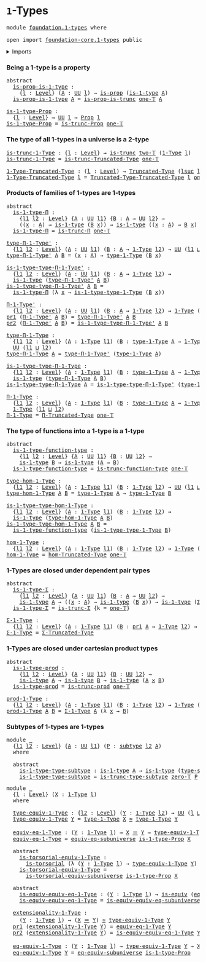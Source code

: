 # `1`-Types

<pre class="Agda"><a id="22" class="Keyword">module</a> <a id="29" href="foundation.1-types.html" class="Module">foundation.1-types</a> <a id="48" class="Keyword">where</a>

<a id="55" class="Keyword">open</a> <a id="60" class="Keyword">import</a> <a id="67" href="foundation-core.1-types.html" class="Module">foundation-core.1-types</a> <a id="91" class="Keyword">public</a>
</pre>
<details><summary>Imports</summary>

<pre class="Agda"><a id="148" class="Keyword">open</a> <a id="153" class="Keyword">import</a> <a id="160" href="foundation.dependent-pair-types.html" class="Module">foundation.dependent-pair-types</a>
<a id="192" class="Keyword">open</a> <a id="197" class="Keyword">import</a> <a id="204" href="foundation.subuniverses.html" class="Module">foundation.subuniverses</a>
<a id="228" class="Keyword">open</a> <a id="233" class="Keyword">import</a> <a id="240" href="foundation.truncated-types.html" class="Module">foundation.truncated-types</a>
<a id="267" class="Keyword">open</a> <a id="272" class="Keyword">import</a> <a id="279" href="foundation.universe-levels.html" class="Module">foundation.universe-levels</a>

<a id="307" class="Keyword">open</a> <a id="312" class="Keyword">import</a> <a id="319" href="foundation-core.cartesian-product-types.html" class="Module">foundation-core.cartesian-product-types</a>
<a id="359" class="Keyword">open</a> <a id="364" class="Keyword">import</a> <a id="371" href="foundation-core.equivalences.html" class="Module">foundation-core.equivalences</a>
<a id="400" class="Keyword">open</a> <a id="405" class="Keyword">import</a> <a id="412" href="foundation-core.identity-types.html" class="Module">foundation-core.identity-types</a>
<a id="443" class="Keyword">open</a> <a id="448" class="Keyword">import</a> <a id="455" href="foundation-core.propositions.html" class="Module">foundation-core.propositions</a>
<a id="484" class="Keyword">open</a> <a id="489" class="Keyword">import</a> <a id="496" href="foundation-core.subtypes.html" class="Module">foundation-core.subtypes</a>
<a id="521" class="Keyword">open</a> <a id="526" class="Keyword">import</a> <a id="533" href="foundation-core.torsorial-type-families.html" class="Module">foundation-core.torsorial-type-families</a>
<a id="573" class="Keyword">open</a> <a id="578" class="Keyword">import</a> <a id="585" href="foundation-core.truncation-levels.html" class="Module">foundation-core.truncation-levels</a>
</pre>
</details>

### Being a 1-type is a property

<pre class="Agda"><a id="678" class="Keyword">abstract</a>
  <a id="is-prop-is-1-type"></a><a id="689" href="foundation.1-types.html#689" class="Function">is-prop-is-1-type</a> <a id="707" class="Symbol">:</a>
    <a id="713" class="Symbol">{</a><a id="714" href="foundation.1-types.html#714" class="Bound">l</a> <a id="716" class="Symbol">:</a> <a id="718" href="Agda.Primitive.html#742" class="Postulate">Level</a><a id="723" class="Symbol">}</a> <a id="725" class="Symbol">(</a><a id="726" href="foundation.1-types.html#726" class="Bound">A</a> <a id="728" class="Symbol">:</a> <a id="730" href="Agda.Primitive.html#388" class="Primitive">UU</a> <a id="733" href="foundation.1-types.html#714" class="Bound">l</a><a id="734" class="Symbol">)</a> <a id="736" class="Symbol">→</a> <a id="738" href="foundation-core.propositions.html#867" class="Function">is-prop</a> <a id="746" class="Symbol">(</a><a id="747" href="foundation-core.1-types.html#559" class="Function">is-1-type</a> <a id="757" href="foundation.1-types.html#726" class="Bound">A</a><a id="758" class="Symbol">)</a>
  <a id="762" href="foundation.1-types.html#689" class="Function">is-prop-is-1-type</a> <a id="780" href="foundation.1-types.html#780" class="Bound">A</a> <a id="782" class="Symbol">=</a> <a id="784" href="foundation-core.truncated-types.html#11917" class="Function">is-prop-is-trunc</a> <a id="801" href="foundation-core.truncation-levels.html#710" class="Function">one-𝕋</a> <a id="807" href="foundation.1-types.html#780" class="Bound">A</a>

<a id="is-1-type-Prop"></a><a id="810" href="foundation.1-types.html#810" class="Function">is-1-type-Prop</a> <a id="825" class="Symbol">:</a>
  <a id="829" class="Symbol">{</a><a id="830" href="foundation.1-types.html#830" class="Bound">l</a> <a id="832" class="Symbol">:</a> <a id="834" href="Agda.Primitive.html#742" class="Postulate">Level</a><a id="839" class="Symbol">}</a> <a id="841" class="Symbol">→</a> <a id="843" href="Agda.Primitive.html#388" class="Primitive">UU</a> <a id="846" href="foundation.1-types.html#830" class="Bound">l</a> <a id="848" class="Symbol">→</a> <a id="850" href="foundation-core.propositions.html#949" class="Function">Prop</a> <a id="855" href="foundation.1-types.html#830" class="Bound">l</a>
<a id="857" href="foundation.1-types.html#810" class="Function">is-1-type-Prop</a> <a id="872" class="Symbol">=</a> <a id="874" href="foundation-core.truncated-types.html#12181" class="Function">is-trunc-Prop</a> <a id="888" href="foundation-core.truncation-levels.html#710" class="Function">one-𝕋</a>
</pre>
### The type of all 1-types in a universe is a 2-type

<pre class="Agda"><a id="is-trunc-1-Type"></a><a id="962" href="foundation.1-types.html#962" class="Function">is-trunc-1-Type</a> <a id="978" class="Symbol">:</a> <a id="980" class="Symbol">{</a><a id="981" href="foundation.1-types.html#981" class="Bound">l</a> <a id="983" class="Symbol">:</a> <a id="985" href="Agda.Primitive.html#742" class="Postulate">Level</a><a id="990" class="Symbol">}</a> <a id="992" class="Symbol">→</a> <a id="994" href="foundation-core.truncated-types.html#1236" class="Function">is-trunc</a> <a id="1003" href="foundation-core.truncation-levels.html#743" class="Function">two-𝕋</a> <a id="1009" class="Symbol">(</a><a id="1010" href="foundation-core.1-types.html#625" class="Function">1-Type</a> <a id="1017" href="foundation.1-types.html#981" class="Bound">l</a><a id="1018" class="Symbol">)</a>
<a id="1020" href="foundation.1-types.html#962" class="Function">is-trunc-1-Type</a> <a id="1036" class="Symbol">=</a> <a id="1038" href="foundation.truncated-types.html#1448" class="Function">is-trunc-Truncated-Type</a> <a id="1062" href="foundation-core.truncation-levels.html#710" class="Function">one-𝕋</a>

<a id="1-Type-Truncated-Type"></a><a id="1069" href="foundation.1-types.html#1069" class="Function">1-Type-Truncated-Type</a> <a id="1091" class="Symbol">:</a> <a id="1093" class="Symbol">(</a><a id="1094" href="foundation.1-types.html#1094" class="Bound">l</a> <a id="1096" class="Symbol">:</a> <a id="1098" href="Agda.Primitive.html#742" class="Postulate">Level</a><a id="1103" class="Symbol">)</a> <a id="1105" class="Symbol">→</a> <a id="1107" href="foundation-core.truncated-types.html#1534" class="Function">Truncated-Type</a> <a id="1122" class="Symbol">(</a><a id="1123" href="Agda.Primitive.html#931" class="Primitive">lsuc</a> <a id="1128" href="foundation.1-types.html#1094" class="Bound">l</a><a id="1129" class="Symbol">)</a> <a id="1131" href="foundation-core.truncation-levels.html#743" class="Function">two-𝕋</a>
<a id="1137" href="foundation.1-types.html#1069" class="Function">1-Type-Truncated-Type</a> <a id="1159" href="foundation.1-types.html#1159" class="Bound">l</a> <a id="1161" class="Symbol">=</a> <a id="1163" href="foundation.truncated-types.html#1727" class="Function">Truncated-Type-Truncated-Type</a> <a id="1193" href="foundation.1-types.html#1159" class="Bound">l</a> <a id="1195" href="foundation-core.truncation-levels.html#710" class="Function">one-𝕋</a>
</pre>
### Products of families of 1-types are 1-types

<pre class="Agda"><a id="1263" class="Keyword">abstract</a>
  <a id="is-1-type-Π"></a><a id="1274" href="foundation.1-types.html#1274" class="Function">is-1-type-Π</a> <a id="1286" class="Symbol">:</a>
    <a id="1292" class="Symbol">{</a><a id="1293" href="foundation.1-types.html#1293" class="Bound">l1</a> <a id="1296" href="foundation.1-types.html#1296" class="Bound">l2</a> <a id="1299" class="Symbol">:</a> <a id="1301" href="Agda.Primitive.html#742" class="Postulate">Level</a><a id="1306" class="Symbol">}</a> <a id="1308" class="Symbol">{</a><a id="1309" href="foundation.1-types.html#1309" class="Bound">A</a> <a id="1311" class="Symbol">:</a> <a id="1313" href="Agda.Primitive.html#388" class="Primitive">UU</a> <a id="1316" href="foundation.1-types.html#1293" class="Bound">l1</a><a id="1318" class="Symbol">}</a> <a id="1320" class="Symbol">{</a><a id="1321" href="foundation.1-types.html#1321" class="Bound">B</a> <a id="1323" class="Symbol">:</a> <a id="1325" href="foundation.1-types.html#1309" class="Bound">A</a> <a id="1327" class="Symbol">→</a> <a id="1329" href="Agda.Primitive.html#388" class="Primitive">UU</a> <a id="1332" href="foundation.1-types.html#1296" class="Bound">l2</a><a id="1334" class="Symbol">}</a> <a id="1336" class="Symbol">→</a>
    <a id="1342" class="Symbol">((</a><a id="1344" href="foundation.1-types.html#1344" class="Bound">x</a> <a id="1346" class="Symbol">:</a> <a id="1348" href="foundation.1-types.html#1309" class="Bound">A</a><a id="1349" class="Symbol">)</a> <a id="1351" class="Symbol">→</a> <a id="1353" href="foundation-core.1-types.html#559" class="Function">is-1-type</a> <a id="1363" class="Symbol">(</a><a id="1364" href="foundation.1-types.html#1321" class="Bound">B</a> <a id="1366" href="foundation.1-types.html#1344" class="Bound">x</a><a id="1367" class="Symbol">))</a> <a id="1370" class="Symbol">→</a> <a id="1372" href="foundation-core.1-types.html#559" class="Function">is-1-type</a> <a id="1382" class="Symbol">((</a><a id="1384" href="foundation.1-types.html#1384" class="Bound">x</a> <a id="1386" class="Symbol">:</a> <a id="1388" href="foundation.1-types.html#1309" class="Bound">A</a><a id="1389" class="Symbol">)</a> <a id="1391" class="Symbol">→</a> <a id="1393" href="foundation.1-types.html#1321" class="Bound">B</a> <a id="1395" href="foundation.1-types.html#1384" class="Bound">x</a><a id="1396" class="Symbol">)</a>
  <a id="1400" href="foundation.1-types.html#1274" class="Function">is-1-type-Π</a> <a id="1412" class="Symbol">=</a> <a id="1414" href="foundation-core.truncated-types.html#8760" class="Function">is-trunc-Π</a> <a id="1425" href="foundation-core.truncation-levels.html#710" class="Function">one-𝕋</a>

<a id="type-Π-1-Type&#39;"></a><a id="1432" href="foundation.1-types.html#1432" class="Function">type-Π-1-Type&#39;</a> <a id="1447" class="Symbol">:</a>
  <a id="1451" class="Symbol">{</a><a id="1452" href="foundation.1-types.html#1452" class="Bound">l1</a> <a id="1455" href="foundation.1-types.html#1455" class="Bound">l2</a> <a id="1458" class="Symbol">:</a> <a id="1460" href="Agda.Primitive.html#742" class="Postulate">Level</a><a id="1465" class="Symbol">}</a> <a id="1467" class="Symbol">(</a><a id="1468" href="foundation.1-types.html#1468" class="Bound">A</a> <a id="1470" class="Symbol">:</a> <a id="1472" href="Agda.Primitive.html#388" class="Primitive">UU</a> <a id="1475" href="foundation.1-types.html#1452" class="Bound">l1</a><a id="1477" class="Symbol">)</a> <a id="1479" class="Symbol">(</a><a id="1480" href="foundation.1-types.html#1480" class="Bound">B</a> <a id="1482" class="Symbol">:</a> <a id="1484" href="foundation.1-types.html#1468" class="Bound">A</a> <a id="1486" class="Symbol">→</a> <a id="1488" href="foundation-core.1-types.html#625" class="Function">1-Type</a> <a id="1495" href="foundation.1-types.html#1455" class="Bound">l2</a><a id="1497" class="Symbol">)</a> <a id="1499" class="Symbol">→</a> <a id="1501" href="Agda.Primitive.html#388" class="Primitive">UU</a> <a id="1504" class="Symbol">(</a><a id="1505" href="foundation.1-types.html#1452" class="Bound">l1</a> <a id="1508" href="Agda.Primitive.html#961" class="Primitive Operator">⊔</a> <a id="1510" href="foundation.1-types.html#1455" class="Bound">l2</a><a id="1512" class="Symbol">)</a>
<a id="1514" href="foundation.1-types.html#1432" class="Function">type-Π-1-Type&#39;</a> <a id="1529" href="foundation.1-types.html#1529" class="Bound">A</a> <a id="1531" href="foundation.1-types.html#1531" class="Bound">B</a> <a id="1533" class="Symbol">=</a> <a id="1535" class="Symbol">(</a><a id="1536" href="foundation.1-types.html#1536" class="Bound">x</a> <a id="1538" class="Symbol">:</a> <a id="1540" href="foundation.1-types.html#1529" class="Bound">A</a><a id="1541" class="Symbol">)</a> <a id="1543" class="Symbol">→</a> <a id="1545" href="foundation-core.1-types.html#691" class="Function">type-1-Type</a> <a id="1557" class="Symbol">(</a><a id="1558" href="foundation.1-types.html#1531" class="Bound">B</a> <a id="1560" href="foundation.1-types.html#1536" class="Bound">x</a><a id="1561" class="Symbol">)</a>

<a id="is-1-type-type-Π-1-Type&#39;"></a><a id="1564" href="foundation.1-types.html#1564" class="Function">is-1-type-type-Π-1-Type&#39;</a> <a id="1589" class="Symbol">:</a>
  <a id="1593" class="Symbol">{</a><a id="1594" href="foundation.1-types.html#1594" class="Bound">l1</a> <a id="1597" href="foundation.1-types.html#1597" class="Bound">l2</a> <a id="1600" class="Symbol">:</a> <a id="1602" href="Agda.Primitive.html#742" class="Postulate">Level</a><a id="1607" class="Symbol">}</a> <a id="1609" class="Symbol">(</a><a id="1610" href="foundation.1-types.html#1610" class="Bound">A</a> <a id="1612" class="Symbol">:</a> <a id="1614" href="Agda.Primitive.html#388" class="Primitive">UU</a> <a id="1617" href="foundation.1-types.html#1594" class="Bound">l1</a><a id="1619" class="Symbol">)</a> <a id="1621" class="Symbol">(</a><a id="1622" href="foundation.1-types.html#1622" class="Bound">B</a> <a id="1624" class="Symbol">:</a> <a id="1626" href="foundation.1-types.html#1610" class="Bound">A</a> <a id="1628" class="Symbol">→</a> <a id="1630" href="foundation-core.1-types.html#625" class="Function">1-Type</a> <a id="1637" href="foundation.1-types.html#1597" class="Bound">l2</a><a id="1639" class="Symbol">)</a> <a id="1641" class="Symbol">→</a>
  <a id="1645" href="foundation-core.1-types.html#559" class="Function">is-1-type</a> <a id="1655" class="Symbol">(</a><a id="1656" href="foundation.1-types.html#1432" class="Function">type-Π-1-Type&#39;</a> <a id="1671" href="foundation.1-types.html#1610" class="Bound">A</a> <a id="1673" href="foundation.1-types.html#1622" class="Bound">B</a><a id="1674" class="Symbol">)</a>
<a id="1676" href="foundation.1-types.html#1564" class="Function">is-1-type-type-Π-1-Type&#39;</a> <a id="1701" href="foundation.1-types.html#1701" class="Bound">A</a> <a id="1703" href="foundation.1-types.html#1703" class="Bound">B</a> <a id="1705" class="Symbol">=</a>
  <a id="1709" href="foundation.1-types.html#1274" class="Function">is-1-type-Π</a> <a id="1721" class="Symbol">(λ</a> <a id="1724" href="foundation.1-types.html#1724" class="Bound">x</a> <a id="1726" class="Symbol">→</a> <a id="1728" href="foundation-core.1-types.html#765" class="Function">is-1-type-type-1-Type</a> <a id="1750" class="Symbol">(</a><a id="1751" href="foundation.1-types.html#1703" class="Bound">B</a> <a id="1753" href="foundation.1-types.html#1724" class="Bound">x</a><a id="1754" class="Symbol">))</a>

<a id="Π-1-Type&#39;"></a><a id="1758" href="foundation.1-types.html#1758" class="Function">Π-1-Type&#39;</a> <a id="1768" class="Symbol">:</a>
  <a id="1772" class="Symbol">{</a><a id="1773" href="foundation.1-types.html#1773" class="Bound">l1</a> <a id="1776" href="foundation.1-types.html#1776" class="Bound">l2</a> <a id="1779" class="Symbol">:</a> <a id="1781" href="Agda.Primitive.html#742" class="Postulate">Level</a><a id="1786" class="Symbol">}</a> <a id="1788" class="Symbol">(</a><a id="1789" href="foundation.1-types.html#1789" class="Bound">A</a> <a id="1791" class="Symbol">:</a> <a id="1793" href="Agda.Primitive.html#388" class="Primitive">UU</a> <a id="1796" href="foundation.1-types.html#1773" class="Bound">l1</a><a id="1798" class="Symbol">)</a> <a id="1800" class="Symbol">(</a><a id="1801" href="foundation.1-types.html#1801" class="Bound">B</a> <a id="1803" class="Symbol">:</a> <a id="1805" href="foundation.1-types.html#1789" class="Bound">A</a> <a id="1807" class="Symbol">→</a> <a id="1809" href="foundation-core.1-types.html#625" class="Function">1-Type</a> <a id="1816" href="foundation.1-types.html#1776" class="Bound">l2</a><a id="1818" class="Symbol">)</a> <a id="1820" class="Symbol">→</a> <a id="1822" href="foundation-core.1-types.html#625" class="Function">1-Type</a> <a id="1829" class="Symbol">(</a><a id="1830" href="foundation.1-types.html#1773" class="Bound">l1</a> <a id="1833" href="Agda.Primitive.html#961" class="Primitive Operator">⊔</a> <a id="1835" href="foundation.1-types.html#1776" class="Bound">l2</a><a id="1837" class="Symbol">)</a>
<a id="1839" href="foundation.dependent-pair-types.html#603" class="Field">pr1</a> <a id="1843" class="Symbol">(</a><a id="1844" href="foundation.1-types.html#1758" class="Function">Π-1-Type&#39;</a> <a id="1854" href="foundation.1-types.html#1854" class="Bound">A</a> <a id="1856" href="foundation.1-types.html#1856" class="Bound">B</a><a id="1857" class="Symbol">)</a> <a id="1859" class="Symbol">=</a> <a id="1861" href="foundation.1-types.html#1432" class="Function">type-Π-1-Type&#39;</a> <a id="1876" href="foundation.1-types.html#1854" class="Bound">A</a> <a id="1878" href="foundation.1-types.html#1856" class="Bound">B</a>
<a id="1880" href="foundation.dependent-pair-types.html#615" class="Field">pr2</a> <a id="1884" class="Symbol">(</a><a id="1885" href="foundation.1-types.html#1758" class="Function">Π-1-Type&#39;</a> <a id="1895" href="foundation.1-types.html#1895" class="Bound">A</a> <a id="1897" href="foundation.1-types.html#1897" class="Bound">B</a><a id="1898" class="Symbol">)</a> <a id="1900" class="Symbol">=</a> <a id="1902" href="foundation.1-types.html#1564" class="Function">is-1-type-type-Π-1-Type&#39;</a> <a id="1927" href="foundation.1-types.html#1895" class="Bound">A</a> <a id="1929" href="foundation.1-types.html#1897" class="Bound">B</a>

<a id="type-Π-1-Type"></a><a id="1932" href="foundation.1-types.html#1932" class="Function">type-Π-1-Type</a> <a id="1946" class="Symbol">:</a>
  <a id="1950" class="Symbol">{</a><a id="1951" href="foundation.1-types.html#1951" class="Bound">l1</a> <a id="1954" href="foundation.1-types.html#1954" class="Bound">l2</a> <a id="1957" class="Symbol">:</a> <a id="1959" href="Agda.Primitive.html#742" class="Postulate">Level</a><a id="1964" class="Symbol">}</a> <a id="1966" class="Symbol">(</a><a id="1967" href="foundation.1-types.html#1967" class="Bound">A</a> <a id="1969" class="Symbol">:</a> <a id="1971" href="foundation-core.1-types.html#625" class="Function">1-Type</a> <a id="1978" href="foundation.1-types.html#1951" class="Bound">l1</a><a id="1980" class="Symbol">)</a> <a id="1982" class="Symbol">(</a><a id="1983" href="foundation.1-types.html#1983" class="Bound">B</a> <a id="1985" class="Symbol">:</a> <a id="1987" href="foundation-core.1-types.html#691" class="Function">type-1-Type</a> <a id="1999" href="foundation.1-types.html#1967" class="Bound">A</a> <a id="2001" class="Symbol">→</a> <a id="2003" href="foundation-core.1-types.html#625" class="Function">1-Type</a> <a id="2010" href="foundation.1-types.html#1954" class="Bound">l2</a><a id="2012" class="Symbol">)</a> <a id="2014" class="Symbol">→</a>
  <a id="2018" href="Agda.Primitive.html#388" class="Primitive">UU</a> <a id="2021" class="Symbol">(</a><a id="2022" href="foundation.1-types.html#1951" class="Bound">l1</a> <a id="2025" href="Agda.Primitive.html#961" class="Primitive Operator">⊔</a> <a id="2027" href="foundation.1-types.html#1954" class="Bound">l2</a><a id="2029" class="Symbol">)</a>
<a id="2031" href="foundation.1-types.html#1932" class="Function">type-Π-1-Type</a> <a id="2045" href="foundation.1-types.html#2045" class="Bound">A</a> <a id="2047" class="Symbol">=</a> <a id="2049" href="foundation.1-types.html#1432" class="Function">type-Π-1-Type&#39;</a> <a id="2064" class="Symbol">(</a><a id="2065" href="foundation-core.1-types.html#691" class="Function">type-1-Type</a> <a id="2077" href="foundation.1-types.html#2045" class="Bound">A</a><a id="2078" class="Symbol">)</a>

<a id="is-1-type-type-Π-1-Type"></a><a id="2081" href="foundation.1-types.html#2081" class="Function">is-1-type-type-Π-1-Type</a> <a id="2105" class="Symbol">:</a>
  <a id="2109" class="Symbol">{</a><a id="2110" href="foundation.1-types.html#2110" class="Bound">l1</a> <a id="2113" href="foundation.1-types.html#2113" class="Bound">l2</a> <a id="2116" class="Symbol">:</a> <a id="2118" href="Agda.Primitive.html#742" class="Postulate">Level</a><a id="2123" class="Symbol">}</a> <a id="2125" class="Symbol">(</a><a id="2126" href="foundation.1-types.html#2126" class="Bound">A</a> <a id="2128" class="Symbol">:</a> <a id="2130" href="foundation-core.1-types.html#625" class="Function">1-Type</a> <a id="2137" href="foundation.1-types.html#2110" class="Bound">l1</a><a id="2139" class="Symbol">)</a> <a id="2141" class="Symbol">(</a><a id="2142" href="foundation.1-types.html#2142" class="Bound">B</a> <a id="2144" class="Symbol">:</a> <a id="2146" href="foundation-core.1-types.html#691" class="Function">type-1-Type</a> <a id="2158" href="foundation.1-types.html#2126" class="Bound">A</a> <a id="2160" class="Symbol">→</a> <a id="2162" href="foundation-core.1-types.html#625" class="Function">1-Type</a> <a id="2169" href="foundation.1-types.html#2113" class="Bound">l2</a><a id="2171" class="Symbol">)</a> <a id="2173" class="Symbol">→</a>
  <a id="2177" href="foundation-core.1-types.html#559" class="Function">is-1-type</a> <a id="2187" class="Symbol">(</a><a id="2188" href="foundation.1-types.html#1932" class="Function">type-Π-1-Type</a> <a id="2202" href="foundation.1-types.html#2126" class="Bound">A</a> <a id="2204" href="foundation.1-types.html#2142" class="Bound">B</a><a id="2205" class="Symbol">)</a>
<a id="2207" href="foundation.1-types.html#2081" class="Function">is-1-type-type-Π-1-Type</a> <a id="2231" href="foundation.1-types.html#2231" class="Bound">A</a> <a id="2233" class="Symbol">=</a> <a id="2235" href="foundation.1-types.html#1564" class="Function">is-1-type-type-Π-1-Type&#39;</a> <a id="2260" class="Symbol">(</a><a id="2261" href="foundation-core.1-types.html#691" class="Function">type-1-Type</a> <a id="2273" href="foundation.1-types.html#2231" class="Bound">A</a><a id="2274" class="Symbol">)</a>

<a id="Π-1-Type"></a><a id="2277" href="foundation.1-types.html#2277" class="Function">Π-1-Type</a> <a id="2286" class="Symbol">:</a>
  <a id="2290" class="Symbol">{</a><a id="2291" href="foundation.1-types.html#2291" class="Bound">l1</a> <a id="2294" href="foundation.1-types.html#2294" class="Bound">l2</a> <a id="2297" class="Symbol">:</a> <a id="2299" href="Agda.Primitive.html#742" class="Postulate">Level</a><a id="2304" class="Symbol">}</a> <a id="2306" class="Symbol">(</a><a id="2307" href="foundation.1-types.html#2307" class="Bound">A</a> <a id="2309" class="Symbol">:</a> <a id="2311" href="foundation-core.1-types.html#625" class="Function">1-Type</a> <a id="2318" href="foundation.1-types.html#2291" class="Bound">l1</a><a id="2320" class="Symbol">)</a> <a id="2322" class="Symbol">(</a><a id="2323" href="foundation.1-types.html#2323" class="Bound">B</a> <a id="2325" class="Symbol">:</a> <a id="2327" href="foundation-core.1-types.html#691" class="Function">type-1-Type</a> <a id="2339" href="foundation.1-types.html#2307" class="Bound">A</a> <a id="2341" class="Symbol">→</a> <a id="2343" href="foundation-core.1-types.html#625" class="Function">1-Type</a> <a id="2350" href="foundation.1-types.html#2294" class="Bound">l2</a><a id="2352" class="Symbol">)</a> <a id="2354" class="Symbol">→</a>
  <a id="2358" href="foundation-core.1-types.html#625" class="Function">1-Type</a> <a id="2365" class="Symbol">(</a><a id="2366" href="foundation.1-types.html#2291" class="Bound">l1</a> <a id="2369" href="Agda.Primitive.html#961" class="Primitive Operator">⊔</a> <a id="2371" href="foundation.1-types.html#2294" class="Bound">l2</a><a id="2373" class="Symbol">)</a>
<a id="2375" href="foundation.1-types.html#2277" class="Function">Π-1-Type</a> <a id="2384" class="Symbol">=</a> <a id="2386" href="foundation-core.truncated-types.html#10297" class="Function">Π-Truncated-Type</a> <a id="2403" href="foundation-core.truncation-levels.html#710" class="Function">one-𝕋</a>
</pre>
### The type of functions into a 1-type is a 1-type

<pre class="Agda"><a id="2475" class="Keyword">abstract</a>
  <a id="is-1-type-function-type"></a><a id="2486" href="foundation.1-types.html#2486" class="Function">is-1-type-function-type</a> <a id="2510" class="Symbol">:</a>
    <a id="2516" class="Symbol">{</a><a id="2517" href="foundation.1-types.html#2517" class="Bound">l1</a> <a id="2520" href="foundation.1-types.html#2520" class="Bound">l2</a> <a id="2523" class="Symbol">:</a> <a id="2525" href="Agda.Primitive.html#742" class="Postulate">Level</a><a id="2530" class="Symbol">}</a> <a id="2532" class="Symbol">{</a><a id="2533" href="foundation.1-types.html#2533" class="Bound">A</a> <a id="2535" class="Symbol">:</a> <a id="2537" href="Agda.Primitive.html#388" class="Primitive">UU</a> <a id="2540" href="foundation.1-types.html#2517" class="Bound">l1</a><a id="2542" class="Symbol">}</a> <a id="2544" class="Symbol">{</a><a id="2545" href="foundation.1-types.html#2545" class="Bound">B</a> <a id="2547" class="Symbol">:</a> <a id="2549" href="Agda.Primitive.html#388" class="Primitive">UU</a> <a id="2552" href="foundation.1-types.html#2520" class="Bound">l2</a><a id="2554" class="Symbol">}</a> <a id="2556" class="Symbol">→</a>
    <a id="2562" href="foundation-core.1-types.html#559" class="Function">is-1-type</a> <a id="2572" href="foundation.1-types.html#2545" class="Bound">B</a> <a id="2574" class="Symbol">→</a> <a id="2576" href="foundation-core.1-types.html#559" class="Function">is-1-type</a> <a id="2586" class="Symbol">(</a><a id="2587" href="foundation.1-types.html#2533" class="Bound">A</a> <a id="2589" class="Symbol">→</a> <a id="2591" href="foundation.1-types.html#2545" class="Bound">B</a><a id="2592" class="Symbol">)</a>
  <a id="2596" href="foundation.1-types.html#2486" class="Function">is-1-type-function-type</a> <a id="2620" class="Symbol">=</a> <a id="2622" href="foundation-core.truncated-types.html#10610" class="Function">is-trunc-function-type</a> <a id="2645" href="foundation-core.truncation-levels.html#710" class="Function">one-𝕋</a>

<a id="type-hom-1-Type"></a><a id="2652" href="foundation.1-types.html#2652" class="Function">type-hom-1-Type</a> <a id="2668" class="Symbol">:</a>
  <a id="2672" class="Symbol">{</a><a id="2673" href="foundation.1-types.html#2673" class="Bound">l1</a> <a id="2676" href="foundation.1-types.html#2676" class="Bound">l2</a> <a id="2679" class="Symbol">:</a> <a id="2681" href="Agda.Primitive.html#742" class="Postulate">Level</a><a id="2686" class="Symbol">}</a> <a id="2688" class="Symbol">(</a><a id="2689" href="foundation.1-types.html#2689" class="Bound">A</a> <a id="2691" class="Symbol">:</a> <a id="2693" href="foundation-core.1-types.html#625" class="Function">1-Type</a> <a id="2700" href="foundation.1-types.html#2673" class="Bound">l1</a><a id="2702" class="Symbol">)</a> <a id="2704" class="Symbol">(</a><a id="2705" href="foundation.1-types.html#2705" class="Bound">B</a> <a id="2707" class="Symbol">:</a> <a id="2709" href="foundation-core.1-types.html#625" class="Function">1-Type</a> <a id="2716" href="foundation.1-types.html#2676" class="Bound">l2</a><a id="2718" class="Symbol">)</a> <a id="2720" class="Symbol">→</a> <a id="2722" href="Agda.Primitive.html#388" class="Primitive">UU</a> <a id="2725" class="Symbol">(</a><a id="2726" href="foundation.1-types.html#2673" class="Bound">l1</a> <a id="2729" href="Agda.Primitive.html#961" class="Primitive Operator">⊔</a> <a id="2731" href="foundation.1-types.html#2676" class="Bound">l2</a><a id="2733" class="Symbol">)</a>
<a id="2735" href="foundation.1-types.html#2652" class="Function">type-hom-1-Type</a> <a id="2751" href="foundation.1-types.html#2751" class="Bound">A</a> <a id="2753" href="foundation.1-types.html#2753" class="Bound">B</a> <a id="2755" class="Symbol">=</a> <a id="2757" href="foundation-core.1-types.html#691" class="Function">type-1-Type</a> <a id="2769" href="foundation.1-types.html#2751" class="Bound">A</a> <a id="2771" class="Symbol">→</a> <a id="2773" href="foundation-core.1-types.html#691" class="Function">type-1-Type</a> <a id="2785" href="foundation.1-types.html#2753" class="Bound">B</a>

<a id="is-1-type-type-hom-1-Type"></a><a id="2788" href="foundation.1-types.html#2788" class="Function">is-1-type-type-hom-1-Type</a> <a id="2814" class="Symbol">:</a>
  <a id="2818" class="Symbol">{</a><a id="2819" href="foundation.1-types.html#2819" class="Bound">l1</a> <a id="2822" href="foundation.1-types.html#2822" class="Bound">l2</a> <a id="2825" class="Symbol">:</a> <a id="2827" href="Agda.Primitive.html#742" class="Postulate">Level</a><a id="2832" class="Symbol">}</a> <a id="2834" class="Symbol">(</a><a id="2835" href="foundation.1-types.html#2835" class="Bound">A</a> <a id="2837" class="Symbol">:</a> <a id="2839" href="foundation-core.1-types.html#625" class="Function">1-Type</a> <a id="2846" href="foundation.1-types.html#2819" class="Bound">l1</a><a id="2848" class="Symbol">)</a> <a id="2850" class="Symbol">(</a><a id="2851" href="foundation.1-types.html#2851" class="Bound">B</a> <a id="2853" class="Symbol">:</a> <a id="2855" href="foundation-core.1-types.html#625" class="Function">1-Type</a> <a id="2862" href="foundation.1-types.html#2822" class="Bound">l2</a><a id="2864" class="Symbol">)</a> <a id="2866" class="Symbol">→</a>
  <a id="2870" href="foundation-core.1-types.html#559" class="Function">is-1-type</a> <a id="2880" class="Symbol">(</a><a id="2881" href="foundation.1-types.html#2652" class="Function">type-hom-1-Type</a> <a id="2897" href="foundation.1-types.html#2835" class="Bound">A</a> <a id="2899" href="foundation.1-types.html#2851" class="Bound">B</a><a id="2900" class="Symbol">)</a>
<a id="2902" href="foundation.1-types.html#2788" class="Function">is-1-type-type-hom-1-Type</a> <a id="2928" href="foundation.1-types.html#2928" class="Bound">A</a> <a id="2930" href="foundation.1-types.html#2930" class="Bound">B</a> <a id="2932" class="Symbol">=</a>
  <a id="2936" href="foundation.1-types.html#2486" class="Function">is-1-type-function-type</a> <a id="2960" class="Symbol">(</a><a id="2961" href="foundation-core.1-types.html#765" class="Function">is-1-type-type-1-Type</a> <a id="2983" href="foundation.1-types.html#2930" class="Bound">B</a><a id="2984" class="Symbol">)</a>

<a id="hom-1-Type"></a><a id="2987" href="foundation.1-types.html#2987" class="Function">hom-1-Type</a> <a id="2998" class="Symbol">:</a>
  <a id="3002" class="Symbol">{</a><a id="3003" href="foundation.1-types.html#3003" class="Bound">l1</a> <a id="3006" href="foundation.1-types.html#3006" class="Bound">l2</a> <a id="3009" class="Symbol">:</a> <a id="3011" href="Agda.Primitive.html#742" class="Postulate">Level</a><a id="3016" class="Symbol">}</a> <a id="3018" class="Symbol">(</a><a id="3019" href="foundation.1-types.html#3019" class="Bound">A</a> <a id="3021" class="Symbol">:</a> <a id="3023" href="foundation-core.1-types.html#625" class="Function">1-Type</a> <a id="3030" href="foundation.1-types.html#3003" class="Bound">l1</a><a id="3032" class="Symbol">)</a> <a id="3034" class="Symbol">(</a><a id="3035" href="foundation.1-types.html#3035" class="Bound">B</a> <a id="3037" class="Symbol">:</a> <a id="3039" href="foundation-core.1-types.html#625" class="Function">1-Type</a> <a id="3046" href="foundation.1-types.html#3006" class="Bound">l2</a><a id="3048" class="Symbol">)</a> <a id="3050" class="Symbol">→</a> <a id="3052" href="foundation-core.1-types.html#625" class="Function">1-Type</a> <a id="3059" class="Symbol">(</a><a id="3060" href="foundation.1-types.html#3003" class="Bound">l1</a> <a id="3063" href="Agda.Primitive.html#961" class="Primitive Operator">⊔</a> <a id="3065" href="foundation.1-types.html#3006" class="Bound">l2</a><a id="3067" class="Symbol">)</a>
<a id="3069" href="foundation.1-types.html#2987" class="Function">hom-1-Type</a> <a id="3080" class="Symbol">=</a> <a id="3082" href="foundation-core.truncated-types.html#11593" class="Function">hom-Truncated-Type</a> <a id="3101" href="foundation-core.truncation-levels.html#710" class="Function">one-𝕋</a>
</pre>
### 1-Types are closed under dependent pair types

<pre class="Agda"><a id="3171" class="Keyword">abstract</a>
  <a id="is-1-type-Σ"></a><a id="3182" href="foundation.1-types.html#3182" class="Function">is-1-type-Σ</a> <a id="3194" class="Symbol">:</a>
    <a id="3200" class="Symbol">{</a><a id="3201" href="foundation.1-types.html#3201" class="Bound">l1</a> <a id="3204" href="foundation.1-types.html#3204" class="Bound">l2</a> <a id="3207" class="Symbol">:</a> <a id="3209" href="Agda.Primitive.html#742" class="Postulate">Level</a><a id="3214" class="Symbol">}</a> <a id="3216" class="Symbol">{</a><a id="3217" href="foundation.1-types.html#3217" class="Bound">A</a> <a id="3219" class="Symbol">:</a> <a id="3221" href="Agda.Primitive.html#388" class="Primitive">UU</a> <a id="3224" href="foundation.1-types.html#3201" class="Bound">l1</a><a id="3226" class="Symbol">}</a> <a id="3228" class="Symbol">{</a><a id="3229" href="foundation.1-types.html#3229" class="Bound">B</a> <a id="3231" class="Symbol">:</a> <a id="3233" href="foundation.1-types.html#3217" class="Bound">A</a> <a id="3235" class="Symbol">→</a> <a id="3237" href="Agda.Primitive.html#388" class="Primitive">UU</a> <a id="3240" href="foundation.1-types.html#3204" class="Bound">l2</a><a id="3242" class="Symbol">}</a> <a id="3244" class="Symbol">→</a>
    <a id="3250" href="foundation-core.1-types.html#559" class="Function">is-1-type</a> <a id="3260" href="foundation.1-types.html#3217" class="Bound">A</a> <a id="3262" class="Symbol">→</a> <a id="3264" class="Symbol">((</a><a id="3266" href="foundation.1-types.html#3266" class="Bound">x</a> <a id="3268" class="Symbol">:</a> <a id="3270" href="foundation.1-types.html#3217" class="Bound">A</a><a id="3271" class="Symbol">)</a> <a id="3273" class="Symbol">→</a> <a id="3275" href="foundation-core.1-types.html#559" class="Function">is-1-type</a> <a id="3285" class="Symbol">(</a><a id="3286" href="foundation.1-types.html#3229" class="Bound">B</a> <a id="3288" href="foundation.1-types.html#3266" class="Bound">x</a><a id="3289" class="Symbol">))</a> <a id="3292" class="Symbol">→</a> <a id="3294" href="foundation-core.1-types.html#559" class="Function">is-1-type</a> <a id="3304" class="Symbol">(</a><a id="3305" href="foundation.dependent-pair-types.html#505" class="Record">Σ</a> <a id="3307" href="foundation.1-types.html#3217" class="Bound">A</a> <a id="3309" href="foundation.1-types.html#3229" class="Bound">B</a><a id="3310" class="Symbol">)</a>
  <a id="3314" href="foundation.1-types.html#3182" class="Function">is-1-type-Σ</a> <a id="3326" class="Symbol">=</a> <a id="3328" href="foundation-core.truncated-types.html#5578" class="Function">is-trunc-Σ</a> <a id="3339" class="Symbol">{</a><a id="3340" class="Argument">k</a> <a id="3342" class="Symbol">=</a> <a id="3344" href="foundation-core.truncation-levels.html#710" class="Function">one-𝕋</a><a id="3349" class="Symbol">}</a>

<a id="Σ-1-Type"></a><a id="3352" href="foundation.1-types.html#3352" class="Function">Σ-1-Type</a> <a id="3361" class="Symbol">:</a>
  <a id="3365" class="Symbol">{</a><a id="3366" href="foundation.1-types.html#3366" class="Bound">l1</a> <a id="3369" href="foundation.1-types.html#3369" class="Bound">l2</a> <a id="3372" class="Symbol">:</a> <a id="3374" href="Agda.Primitive.html#742" class="Postulate">Level</a><a id="3379" class="Symbol">}</a> <a id="3381" class="Symbol">(</a><a id="3382" href="foundation.1-types.html#3382" class="Bound">A</a> <a id="3384" class="Symbol">:</a> <a id="3386" href="foundation-core.1-types.html#625" class="Function">1-Type</a> <a id="3393" href="foundation.1-types.html#3366" class="Bound">l1</a><a id="3395" class="Symbol">)</a> <a id="3397" class="Symbol">(</a><a id="3398" href="foundation.1-types.html#3398" class="Bound">B</a> <a id="3400" class="Symbol">:</a> <a id="3402" href="foundation.dependent-pair-types.html#603" class="Field">pr1</a> <a id="3406" href="foundation.1-types.html#3382" class="Bound">A</a> <a id="3408" class="Symbol">→</a> <a id="3410" href="foundation-core.1-types.html#625" class="Function">1-Type</a> <a id="3417" href="foundation.1-types.html#3369" class="Bound">l2</a><a id="3419" class="Symbol">)</a> <a id="3421" class="Symbol">→</a> <a id="3423" href="foundation-core.1-types.html#625" class="Function">1-Type</a> <a id="3430" class="Symbol">(</a><a id="3431" href="foundation.1-types.html#3366" class="Bound">l1</a> <a id="3434" href="Agda.Primitive.html#961" class="Primitive Operator">⊔</a> <a id="3436" href="foundation.1-types.html#3369" class="Bound">l2</a><a id="3438" class="Symbol">)</a>
<a id="3440" href="foundation.1-types.html#3352" class="Function">Σ-1-Type</a> <a id="3449" class="Symbol">=</a> <a id="3451" href="foundation-core.truncated-types.html#6101" class="Function">Σ-Truncated-Type</a>
</pre>
### 1-Types are closed under cartesian product types

<pre class="Agda"><a id="3535" class="Keyword">abstract</a>
  <a id="is-1-type-prod"></a><a id="3546" href="foundation.1-types.html#3546" class="Function">is-1-type-prod</a> <a id="3561" class="Symbol">:</a>
    <a id="3567" class="Symbol">{</a><a id="3568" href="foundation.1-types.html#3568" class="Bound">l1</a> <a id="3571" href="foundation.1-types.html#3571" class="Bound">l2</a> <a id="3574" class="Symbol">:</a> <a id="3576" href="Agda.Primitive.html#742" class="Postulate">Level</a><a id="3581" class="Symbol">}</a> <a id="3583" class="Symbol">{</a><a id="3584" href="foundation.1-types.html#3584" class="Bound">A</a> <a id="3586" class="Symbol">:</a> <a id="3588" href="Agda.Primitive.html#388" class="Primitive">UU</a> <a id="3591" href="foundation.1-types.html#3568" class="Bound">l1</a><a id="3593" class="Symbol">}</a> <a id="3595" class="Symbol">{</a><a id="3596" href="foundation.1-types.html#3596" class="Bound">B</a> <a id="3598" class="Symbol">:</a> <a id="3600" href="Agda.Primitive.html#388" class="Primitive">UU</a> <a id="3603" href="foundation.1-types.html#3571" class="Bound">l2</a><a id="3605" class="Symbol">}</a> <a id="3607" class="Symbol">→</a>
    <a id="3613" href="foundation-core.1-types.html#559" class="Function">is-1-type</a> <a id="3623" href="foundation.1-types.html#3584" class="Bound">A</a> <a id="3625" class="Symbol">→</a> <a id="3627" href="foundation-core.1-types.html#559" class="Function">is-1-type</a> <a id="3637" href="foundation.1-types.html#3596" class="Bound">B</a> <a id="3639" class="Symbol">→</a> <a id="3641" href="foundation-core.1-types.html#559" class="Function">is-1-type</a> <a id="3651" class="Symbol">(</a><a id="3652" href="foundation.1-types.html#3584" class="Bound">A</a> <a id="3654" href="foundation-core.cartesian-product-types.html#543" class="Function Operator">×</a> <a id="3656" href="foundation.1-types.html#3596" class="Bound">B</a><a id="3657" class="Symbol">)</a>
  <a id="3661" href="foundation.1-types.html#3546" class="Function">is-1-type-prod</a> <a id="3676" class="Symbol">=</a> <a id="3678" href="foundation-core.truncated-types.html#6847" class="Function">is-trunc-prod</a> <a id="3692" href="foundation-core.truncation-levels.html#710" class="Function">one-𝕋</a>

<a id="prod-1-Type"></a><a id="3699" href="foundation.1-types.html#3699" class="Function">prod-1-Type</a> <a id="3711" class="Symbol">:</a>
  <a id="3715" class="Symbol">{</a><a id="3716" href="foundation.1-types.html#3716" class="Bound">l1</a> <a id="3719" href="foundation.1-types.html#3719" class="Bound">l2</a> <a id="3722" class="Symbol">:</a> <a id="3724" href="Agda.Primitive.html#742" class="Postulate">Level</a><a id="3729" class="Symbol">}</a> <a id="3731" class="Symbol">(</a><a id="3732" href="foundation.1-types.html#3732" class="Bound">A</a> <a id="3734" class="Symbol">:</a> <a id="3736" href="foundation-core.1-types.html#625" class="Function">1-Type</a> <a id="3743" href="foundation.1-types.html#3716" class="Bound">l1</a><a id="3745" class="Symbol">)</a> <a id="3747" class="Symbol">(</a><a id="3748" href="foundation.1-types.html#3748" class="Bound">B</a> <a id="3750" class="Symbol">:</a> <a id="3752" href="foundation-core.1-types.html#625" class="Function">1-Type</a> <a id="3759" href="foundation.1-types.html#3719" class="Bound">l2</a><a id="3761" class="Symbol">)</a> <a id="3763" class="Symbol">→</a> <a id="3765" href="foundation-core.1-types.html#625" class="Function">1-Type</a> <a id="3772" class="Symbol">(</a><a id="3773" href="foundation.1-types.html#3716" class="Bound">l1</a> <a id="3776" href="Agda.Primitive.html#961" class="Primitive Operator">⊔</a> <a id="3778" href="foundation.1-types.html#3719" class="Bound">l2</a><a id="3780" class="Symbol">)</a>
<a id="3782" href="foundation.1-types.html#3699" class="Function">prod-1-Type</a> <a id="3794" href="foundation.1-types.html#3794" class="Bound">A</a> <a id="3796" href="foundation.1-types.html#3796" class="Bound">B</a> <a id="3798" class="Symbol">=</a> <a id="3800" href="foundation.1-types.html#3352" class="Function">Σ-1-Type</a> <a id="3809" href="foundation.1-types.html#3794" class="Bound">A</a> <a id="3811" class="Symbol">(λ</a> <a id="3814" href="foundation.1-types.html#3814" class="Bound">x</a> <a id="3816" class="Symbol">→</a> <a id="3818" href="foundation.1-types.html#3796" class="Bound">B</a><a id="3819" class="Symbol">)</a>
</pre>
### Subtypes of 1-types are 1-types

<pre class="Agda"><a id="3871" class="Keyword">module</a> <a id="3878" href="foundation.1-types.html#3878" class="Module">_</a>
  <a id="3882" class="Symbol">{</a><a id="3883" href="foundation.1-types.html#3883" class="Bound">l1</a> <a id="3886" href="foundation.1-types.html#3886" class="Bound">l2</a> <a id="3889" class="Symbol">:</a> <a id="3891" href="Agda.Primitive.html#742" class="Postulate">Level</a><a id="3896" class="Symbol">}</a> <a id="3898" class="Symbol">{</a><a id="3899" href="foundation.1-types.html#3899" class="Bound">A</a> <a id="3901" class="Symbol">:</a> <a id="3903" href="Agda.Primitive.html#388" class="Primitive">UU</a> <a id="3906" href="foundation.1-types.html#3883" class="Bound">l1</a><a id="3908" class="Symbol">}</a> <a id="3910" class="Symbol">(</a><a id="3911" href="foundation.1-types.html#3911" class="Bound">P</a> <a id="3913" class="Symbol">:</a> <a id="3915" href="foundation-core.subtypes.html#1397" class="Function">subtype</a> <a id="3923" href="foundation.1-types.html#3886" class="Bound">l2</a> <a id="3926" href="foundation.1-types.html#3899" class="Bound">A</a><a id="3927" class="Symbol">)</a>
  <a id="3931" class="Keyword">where</a>

  <a id="3940" class="Keyword">abstract</a>
    <a id="3953" href="foundation.1-types.html#3953" class="Function">is-1-type-type-subtype</a> <a id="3976" class="Symbol">:</a> <a id="3978" href="foundation-core.1-types.html#559" class="Function">is-1-type</a> <a id="3988" href="foundation.1-types.html#3899" class="Bound">A</a> <a id="3990" class="Symbol">→</a> <a id="3992" href="foundation-core.1-types.html#559" class="Function">is-1-type</a> <a id="4002" class="Symbol">(</a><a id="4003" href="foundation-core.subtypes.html#1738" class="Function">type-subtype</a> <a id="4016" href="foundation.1-types.html#3911" class="Bound">P</a><a id="4017" class="Symbol">)</a>
    <a id="4023" href="foundation.1-types.html#3953" class="Function">is-1-type-type-subtype</a> <a id="4046" class="Symbol">=</a> <a id="4048" href="foundation-core.subtypes.html#7485" class="Function">is-trunc-type-subtype</a> <a id="4070" href="foundation-core.truncation-levels.html#672" class="Function">zero-𝕋</a> <a id="4077" href="foundation.1-types.html#3911" class="Bound">P</a>
</pre>
<pre class="Agda"><a id="4092" class="Keyword">module</a> <a id="4099" href="foundation.1-types.html#4099" class="Module">_</a>
  <a id="4103" class="Symbol">{</a><a id="4104" href="foundation.1-types.html#4104" class="Bound">l</a> <a id="4106" class="Symbol">:</a> <a id="4108" href="Agda.Primitive.html#742" class="Postulate">Level</a><a id="4113" class="Symbol">}</a> <a id="4115" class="Symbol">(</a><a id="4116" href="foundation.1-types.html#4116" class="Bound">X</a> <a id="4118" class="Symbol">:</a> <a id="4120" href="foundation-core.1-types.html#625" class="Function">1-Type</a> <a id="4127" href="foundation.1-types.html#4104" class="Bound">l</a><a id="4128" class="Symbol">)</a>
  <a id="4132" class="Keyword">where</a>

  <a id="4141" href="foundation.1-types.html#4141" class="Function">type-equiv-1-Type</a> <a id="4159" class="Symbol">:</a> <a id="4161" class="Symbol">{</a><a id="4162" href="foundation.1-types.html#4162" class="Bound">l2</a> <a id="4165" class="Symbol">:</a> <a id="4167" href="Agda.Primitive.html#742" class="Postulate">Level</a><a id="4172" class="Symbol">}</a> <a id="4174" class="Symbol">(</a><a id="4175" href="foundation.1-types.html#4175" class="Bound">Y</a> <a id="4177" class="Symbol">:</a> <a id="4179" href="foundation-core.1-types.html#625" class="Function">1-Type</a> <a id="4186" href="foundation.1-types.html#4162" class="Bound">l2</a><a id="4188" class="Symbol">)</a> <a id="4190" class="Symbol">→</a> <a id="4192" href="Agda.Primitive.html#388" class="Primitive">UU</a> <a id="4195" class="Symbol">(</a><a id="4196" href="foundation.1-types.html#4104" class="Bound">l</a> <a id="4198" href="Agda.Primitive.html#961" class="Primitive Operator">⊔</a> <a id="4200" href="foundation.1-types.html#4162" class="Bound">l2</a><a id="4202" class="Symbol">)</a>
  <a id="4206" href="foundation.1-types.html#4141" class="Function">type-equiv-1-Type</a> <a id="4224" href="foundation.1-types.html#4224" class="Bound">Y</a> <a id="4226" class="Symbol">=</a> <a id="4228" href="foundation-core.1-types.html#691" class="Function">type-1-Type</a> <a id="4240" href="foundation.1-types.html#4116" class="Bound">X</a> <a id="4242" href="foundation-core.equivalences.html#2669" class="Function Operator">≃</a> <a id="4244" href="foundation-core.1-types.html#691" class="Function">type-1-Type</a> <a id="4256" href="foundation.1-types.html#4224" class="Bound">Y</a>

  <a id="4261" href="foundation.1-types.html#4261" class="Function">equiv-eq-1-Type</a> <a id="4277" class="Symbol">:</a> <a id="4279" class="Symbol">(</a><a id="4280" href="foundation.1-types.html#4280" class="Bound">Y</a> <a id="4282" class="Symbol">:</a> <a id="4284" href="foundation-core.1-types.html#625" class="Function">1-Type</a> <a id="4291" href="foundation.1-types.html#4104" class="Bound">l</a><a id="4292" class="Symbol">)</a> <a id="4294" class="Symbol">→</a> <a id="4296" href="foundation.1-types.html#4116" class="Bound">X</a> <a id="4298" href="foundation-core.identity-types.html#1953" class="Function Operator">＝</a> <a id="4300" href="foundation.1-types.html#4280" class="Bound">Y</a> <a id="4302" class="Symbol">→</a> <a id="4304" href="foundation.1-types.html#4141" class="Function">type-equiv-1-Type</a> <a id="4322" href="foundation.1-types.html#4280" class="Bound">Y</a>
  <a id="4326" href="foundation.1-types.html#4261" class="Function">equiv-eq-1-Type</a> <a id="4342" class="Symbol">=</a> <a id="4344" href="foundation.subuniverses.html#4238" class="Function">equiv-eq-subuniverse</a> <a id="4365" href="foundation.1-types.html#810" class="Function">is-1-type-Prop</a> <a id="4380" href="foundation.1-types.html#4116" class="Bound">X</a>

  <a id="4385" class="Keyword">abstract</a>
    <a id="4398" href="foundation.1-types.html#4398" class="Function">is-torsorial-equiv-1-Type</a> <a id="4424" class="Symbol">:</a>
      <a id="4432" href="foundation-core.torsorial-type-families.html#1012" class="Function">is-torsorial</a> <a id="4445" class="Symbol">(λ</a> <a id="4448" class="Symbol">(</a><a id="4449" href="foundation.1-types.html#4449" class="Bound">Y</a> <a id="4451" class="Symbol">:</a> <a id="4453" href="foundation-core.1-types.html#625" class="Function">1-Type</a> <a id="4460" href="foundation.1-types.html#4104" class="Bound">l</a><a id="4461" class="Symbol">)</a> <a id="4463" class="Symbol">→</a> <a id="4465" href="foundation.1-types.html#4141" class="Function">type-equiv-1-Type</a> <a id="4483" href="foundation.1-types.html#4449" class="Bound">Y</a><a id="4484" class="Symbol">)</a>
    <a id="4490" href="foundation.1-types.html#4398" class="Function">is-torsorial-equiv-1-Type</a> <a id="4516" class="Symbol">=</a>
      <a id="4524" href="foundation.subuniverses.html#4384" class="Function">is-torsorial-equiv-subuniverse</a> <a id="4555" href="foundation.1-types.html#810" class="Function">is-1-type-Prop</a> <a id="4570" href="foundation.1-types.html#4116" class="Bound">X</a>

  <a id="4575" class="Keyword">abstract</a>
    <a id="4588" href="foundation.1-types.html#4588" class="Function">is-equiv-equiv-eq-1-Type</a> <a id="4613" class="Symbol">:</a> <a id="4615" class="Symbol">(</a><a id="4616" href="foundation.1-types.html#4616" class="Bound">Y</a> <a id="4618" class="Symbol">:</a> <a id="4620" href="foundation-core.1-types.html#625" class="Function">1-Type</a> <a id="4627" href="foundation.1-types.html#4104" class="Bound">l</a><a id="4628" class="Symbol">)</a> <a id="4630" class="Symbol">→</a> <a id="4632" href="foundation-core.equivalences.html#1647" class="Function">is-equiv</a> <a id="4641" class="Symbol">(</a><a id="4642" href="foundation.1-types.html#4261" class="Function">equiv-eq-1-Type</a> <a id="4658" href="foundation.1-types.html#4616" class="Bound">Y</a><a id="4659" class="Symbol">)</a>
    <a id="4665" href="foundation.1-types.html#4588" class="Function">is-equiv-equiv-eq-1-Type</a> <a id="4690" class="Symbol">=</a> <a id="4692" href="foundation.subuniverses.html#5016" class="Function">is-equiv-equiv-eq-subuniverse</a> <a id="4722" href="foundation.1-types.html#810" class="Function">is-1-type-Prop</a> <a id="4737" href="foundation.1-types.html#4116" class="Bound">X</a>

  <a id="4742" href="foundation.1-types.html#4742" class="Function">extensionality-1-Type</a> <a id="4764" class="Symbol">:</a>
    <a id="4770" class="Symbol">(</a><a id="4771" href="foundation.1-types.html#4771" class="Bound">Y</a> <a id="4773" class="Symbol">:</a> <a id="4775" href="foundation-core.1-types.html#625" class="Function">1-Type</a> <a id="4782" href="foundation.1-types.html#4104" class="Bound">l</a><a id="4783" class="Symbol">)</a> <a id="4785" class="Symbol">→</a> <a id="4787" class="Symbol">(</a><a id="4788" href="foundation.1-types.html#4116" class="Bound">X</a> <a id="4790" href="foundation-core.identity-types.html#1953" class="Function Operator">＝</a> <a id="4792" href="foundation.1-types.html#4771" class="Bound">Y</a><a id="4793" class="Symbol">)</a> <a id="4795" href="foundation-core.equivalences.html#2669" class="Function Operator">≃</a> <a id="4797" href="foundation.1-types.html#4141" class="Function">type-equiv-1-Type</a> <a id="4815" href="foundation.1-types.html#4771" class="Bound">Y</a>
  <a id="4819" href="foundation.dependent-pair-types.html#603" class="Field">pr1</a> <a id="4823" class="Symbol">(</a><a id="4824" href="foundation.1-types.html#4742" class="Function">extensionality-1-Type</a> <a id="4846" href="foundation.1-types.html#4846" class="Bound">Y</a><a id="4847" class="Symbol">)</a> <a id="4849" class="Symbol">=</a> <a id="4851" href="foundation.1-types.html#4261" class="Function">equiv-eq-1-Type</a> <a id="4867" href="foundation.1-types.html#4846" class="Bound">Y</a>
  <a id="4871" href="foundation.dependent-pair-types.html#615" class="Field">pr2</a> <a id="4875" class="Symbol">(</a><a id="4876" href="foundation.1-types.html#4742" class="Function">extensionality-1-Type</a> <a id="4898" href="foundation.1-types.html#4898" class="Bound">Y</a><a id="4899" class="Symbol">)</a> <a id="4901" class="Symbol">=</a> <a id="4903" href="foundation.1-types.html#4588" class="Function">is-equiv-equiv-eq-1-Type</a> <a id="4928" href="foundation.1-types.html#4898" class="Bound">Y</a>

  <a id="4933" href="foundation.1-types.html#4933" class="Function">eq-equiv-1-Type</a> <a id="4949" class="Symbol">:</a> <a id="4951" class="Symbol">(</a><a id="4952" href="foundation.1-types.html#4952" class="Bound">Y</a> <a id="4954" class="Symbol">:</a> <a id="4956" href="foundation-core.1-types.html#625" class="Function">1-Type</a> <a id="4963" href="foundation.1-types.html#4104" class="Bound">l</a><a id="4964" class="Symbol">)</a> <a id="4966" class="Symbol">→</a> <a id="4968" href="foundation.1-types.html#4141" class="Function">type-equiv-1-Type</a> <a id="4986" href="foundation.1-types.html#4952" class="Bound">Y</a> <a id="4988" class="Symbol">→</a> <a id="4990" href="foundation.1-types.html#4116" class="Bound">X</a> <a id="4992" href="foundation-core.identity-types.html#1953" class="Function Operator">＝</a> <a id="4994" href="foundation.1-types.html#4952" class="Bound">Y</a>
  <a id="4998" href="foundation.1-types.html#4933" class="Function">eq-equiv-1-Type</a> <a id="5014" href="foundation.1-types.html#5014" class="Bound">Y</a> <a id="5016" class="Symbol">=</a> <a id="5018" href="foundation.subuniverses.html#5505" class="Function">eq-equiv-subuniverse</a> <a id="5039" href="foundation.1-types.html#810" class="Function">is-1-type-Prop</a>
</pre>